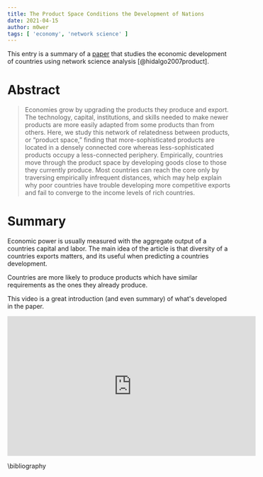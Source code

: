 ```yaml
---
title: The Product Space Conditions the Development of Nations
date: 2021-04-15
author: m0wer
tags: [ 'economy', 'network science' ]
---
```


This entry is a summary of a [paper](https://science.sciencemag.org/content/317/5837/482)
that studies the economic development of countries using network science analysis [@hidalgo2007product].

# Abstract

> Economies grow by upgrading the products they produce and export.
  The technology, capital, institutions, and skills needed to make newer
  products are more easily adapted from some products than from others. Here,
  we study this network of relatedness between products, or “product space,”
  finding that more-sophisticated products are located in a densely connected
  core whereas less-sophisticated products occupy a less-connected periphery.
  Empirically, countries move through the product space by developing goods
  close to those they currently produce. Most countries can reach the core
  only by traversing empirically infrequent distances, which may help explain
  why poor countries have trouble developing more competitive exports and fail
  to converge to the income levels of rich countries.

# Summary

Economic power is usually measured with the aggregate output of a countries
capital and labor. The main idea of the article is that diversity of a countries
exports matters, and its useful when predicting a countries development.

Countries are more likely to produce products which have similar requirements
as the ones they already produce.

This video is a great introduction (and even summary) of what's developed in
the paper.

<iframe width="560" height="315" src="https://www.youtube-nocookie.com/embed/GRp382ynu-Q" title="YouTube video player" frameborder="0" allow="accelerometer; autoplay; clipboard-write; encrypted-media; gyroscope; picture-in-picture" allowfullscreen></iframe>

\bibliography
